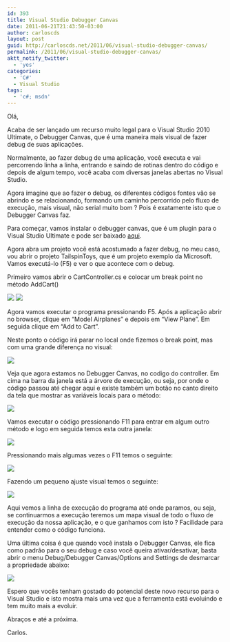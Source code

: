 ```yaml
---
id: 393
title: Visual Studio Debugger Canvas
date: 2011-06-21T21:43:50-03:00
author: carloscds
layout: post
guid: http://carloscds.net/2011/06/visual-studio-debugger-canvas/
permalink: /2011/06/visual-studio-debugger-canvas/
aktt_notify_twitter:
  - 'yes'
categories:
  - 'C#'
  - Visual Studio
tags:
  - 'c#; msdn'
---
```

Olá,

Acaba de ser lançado um recurso muito legal para o Visual Studio 2010 Ultimate, o Debugger Canvas, que é uma maneira mais visual de fazer debug de suas aplicações.

Normalmente, ao fazer debug de uma aplicação, você executa e vai percorrendo linha a linha, entrando e saindo de rotinas dentro do código e depois de algum tempo, você acaba com diversas janelas abertas no Visual Studio.

Agora imagine que ao fazer o debug, os diferentes códigos fontes vão se abrindo e se relacionando, formando um caminho percorrido pelo fluxo de execução, mais visual, não serial muito bom ? Pois é exatamente isto que o Debugger Canvas faz.

Para começar, vamos instalar o debugger canvas, que é um plugin para o Visual Studio Ultimate e pode ser baixado [aqui](http://msdn.microsoft.com/en-us/devlabs/hh227299).

Agora abra um projeto você está acostumado a fazer debug, no meu caso, vou abrir o projeto TailspinToys, que é um projeto exemplo da Microsoft. Vamos executá-lo (F5) e ver o que acontece com o debug.

Primeiro vamos abrir o CartController.cs e colocar um break point no método AddCart()

![](/wp-content/uploads/2011/06/image.png)
![](/wp-content/uploads/2011/06/image1.png) 

Agora vamos executar o programa pressionando F5. Após a aplicação abrir no browser, clique em “Model Airplanes” e depois em “View Plane”. Em seguida clique em “Add to Cart”.

Neste ponto o código irá parar no local onde fizemos o break point, mas com uma grande diferença no visual:

![](/wp-content/uploads/2011/06/image2.png)

Veja que agora estamos no Debugger Canvas, no codigo do controller. Em cima na barra da janela está a árvore de execução, ou seja, por onde o código passou até chegar aqui e existe também um botão no canto direito da tela que mostrar as variáveis locais para o método:

![](/wp-content/uploads/2011/06/image3.png)

Vamos executar o código pressionando F11 para entrar em algum outro método e logo em seguida temos esta outra janela:

![](/wp-content/uploads/2011/06/image4.png)

Pressionando mais algumas vezes o F11 temos o seguinte:

![](/wp-content/uploads/2011/06/image5.png)

Fazendo um pequeno ajuste visual temos o seguinte:

![](/wp-content/uploads/2011/06/image6.png)

Aqui vemos a linha de execução do programa até onde paramos, ou seja, se continuarmos a execução teremos um mapa visual de todo o fluxo de execução da nossa aplicação, e o que ganhamos com isto ? Facilidade para entender como o código funciona.

Uma última coisa é que quando você instala o Debugger Canvas, ele fica como padrão para o seu debug e caso você queira ativar/desativar, basta abrir o menu Debug/Debugger Canvas/Options and Settings de desmarcar a propriedade abaixo:

![](/wp-content/uploads/2011/06/image7.png)

Espero que vocês tenham gostado do potencial deste novo recurso para o Visual Studio e isto mostra mais uma vez que a ferramenta está evoluindo e tem muito mais a evoluir.

Abraços e até a próxima.

Carlos.